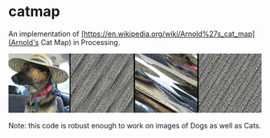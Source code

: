 # catmap

An implementation of [https://en.wikipedia.org/wiki/Arnold%27s_cat_map](Arnold's Cat Map) in Processing.

![ruby](splash.jpg)

Note: this code is robust enough to work on images of Dogs as well as Cats. 
